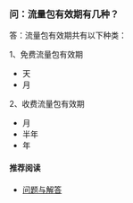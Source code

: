 ### 问：流量包有效期有几种？

答：流量包有效期共有以下种类：<br>

1、免费流量包有效期
- 天
- 月

2、收费流量包有效期
- 月
- 半年
- 年

#### 推荐阅读
- [ 问题与解答 ](https://a2zitpro.github.io/web/问题与解答)
